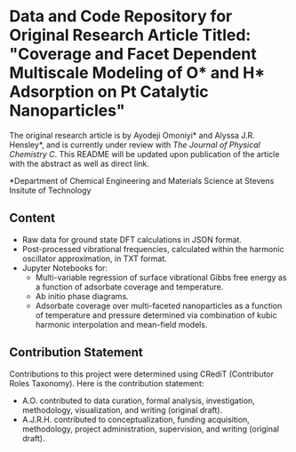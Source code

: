 # Data and Code Repository for Original Research Article Titled: "Coverage and Facet Dependent Multiscale Modeling of O* and H* Adsorption on Pt Catalytic Nanoparticles"
The original research article is by Ayodeji Omoniyi* and Alyssa J.R. Hensley*, and is currently under review with _The Journal of Physical Chemistry C_. This README will be updated upon publication of the article with the abstract as well as direct link.

*Department of Chemical Engineering and Materials Science at Stevens Insitute of Technology

## Content
- Raw data for ground state DFT calculations in JSON format.
- Post-processed vibrational frequencies, calculated within the harmonic oscillator approximation, in TXT format.
- Jupyter Notebooks for:
  - Multi-variable regression of surface vibrational Gibbs free energy as a function of adsorbate coverage and temperature.
  - Ab initio phase diagrams.
  - Adsorbate coverage over multi-faceted nanoparticles as a function of temperature and pressure determined via combination of kubic harmonic interpolation and mean-field models. 

## Contribution Statement
Contributions to this project were determined using CRediT (Contributor Roles Taxonomy). Here is the contribution statement:
- A.O. contributed to data curation, formal analysis, investigation, methodology, visualization, and writing (original draft).
- A.J.R.H. contributed to conceptualization, funding acquisition, methodology, project administration, supervision, and writing (original draft).
